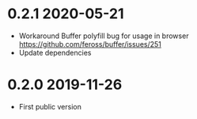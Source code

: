 # 0.2.1 2020-05-21
- Workaround Buffer polyfill bug for usage in browser https://github.com/feross/buffer/issues/251
- Update dependencies

# 0.2.0 2019-11-26

- First public version
